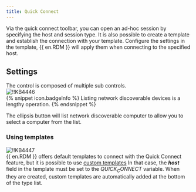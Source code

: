 ```yaml
---
title: Quick Connect
---
```

Via the quick connect toolbar, you can open an ad-hoc session by specifying the host and session type. It is also possible to create a template and establish the connection with your template. Configure the settings in the template, {{ en.RDM }} will apply them when connecting to the specified host.
## Settings
The control is composed of multiple sub controls.  
![!!KB4446](https://webdevolutions.azureedge.net/docs/en/kb/KB4446.png)  
{% snippet icon.badgeInfo %}
Listing network discoverable devices is a lengthy operation.
{% endsnippet %}  

The ellipsis button will list network discoverable computer to allow you to select a computer from the list.
### Using templates  
![!!KB4447](https://webdevolutions.azureedge.net/docs/en/kb/KB4447.png)  
{{ en.RDM }} offers default templates to connect with the Quick Connect feature, but it is possible to use [custom templates](/rdm/windows/commands/file/templates/creating-templates/) In that case, the ***host*** field in the template must be set to the $QUICK_CONNECT$ variable. When they are created, custom templates are automatically added at the bottom of the type list.
